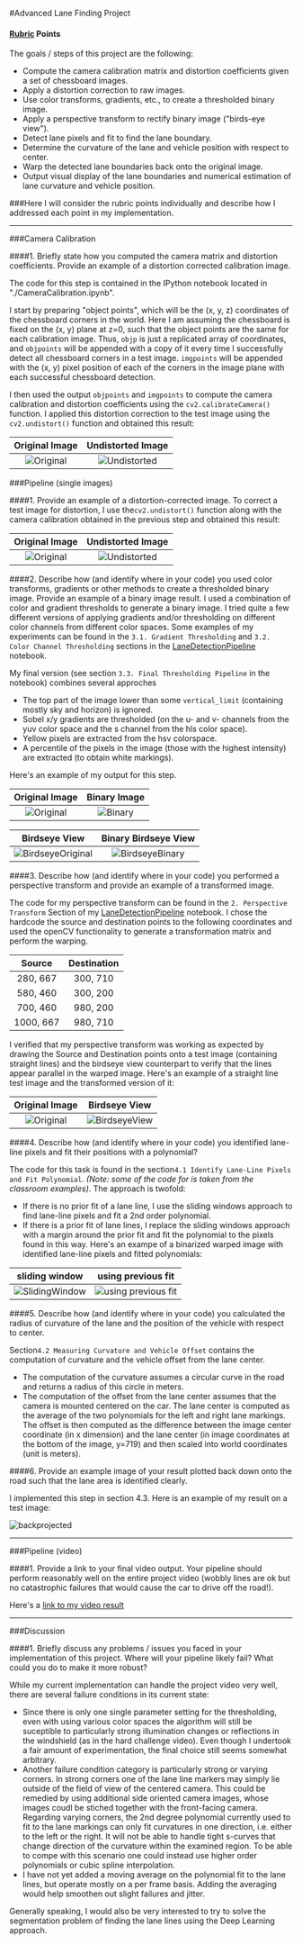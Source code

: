 #Advanced Lane Finding Project
#### [Rubric](https://review.udacity.com/#!/rubrics/571/view) Points
The goals / steps of this project are the following:

* Compute the camera calibration matrix and distortion coefficients given a set of chessboard images.
* Apply a distortion correction to raw images.
* Use color transforms, gradients, etc., to create a thresholded binary image.
* Apply a perspective transform to rectify binary image ("birds-eye view").
* Detect lane pixels and fit to find the lane boundary.
* Determine the curvature of the lane and vehicle position with respect to center.
* Warp the detected lane boundaries back onto the original image.
* Output visual display of the lane boundaries and numerical estimation of lane curvature and vehicle position.

###Here I will consider the rubric points individually and describe how I addressed each point in my implementation.  

---

###Camera Calibration

####1. Briefly state how you computed the camera matrix and distortion coefficients. Provide an example of a distortion corrected calibration image.

The code for this step is contained in the IPython notebook located in "./CameraCalibration.ipynb". 

I start by preparing "object points", which will be the (x, y, z) coordinates of the chessboard corners in the world. Here I am assuming the chessboard is fixed on the (x, y) plane at z=0, such that the object points are the same for each calibration image.  Thus, `objp` is just a replicated array of coordinates, and `objpoints` will be appended with a copy of it every time I successfully detect all chessboard corners in a test image.  `imgpoints` will be appended with the (x, y) pixel position of each of the corners in the image plane with each successful chessboard detection.  

I then used the output `objpoints` and `imgpoints` to compute the camera calibration and distortion coefficients using the `cv2.calibrateCamera()` function.  I applied this distortion correction to the test image using the `cv2.undistort()` function and obtained this result: 

Original Image                 |  Undistorted Image
:----------------------------:|:------------------------------:
![Original](camera_cal/calibration1.jpg)| ![Undistorted](output_images/calibration1_undistorted.jpg)

###Pipeline (single images)

####1. Provide an example of a distortion-corrected image.
To correct a test image for distortion, I use the`cv2.undistort()` function along with the camera calibration obtained in the previous step and obtained this result:

Original Image                 |  Undistorted Image
:----------------------------:|:------------------------------:
![Original](test_images/test1.jpg)| ![Undistorted](output_images/test1_undistorted.jpg)

####2. Describe how (and identify where in your code) you used color transforms, gradients or other methods to create a thresholded binary image.  Provide an example of a binary image result.
I used a combination of color and gradient thresholds to generate a binary image. I tried quite a few different versions of applying gradients and/or thresholding on different color channels from different color spaces. Some examples of my experiments can be found in the `3.1. Gradient Thresholding` and `3.2. Color Channel Thresholding` sections in the [LaneDetectionPipeline](LaneDetectionPipeline.ipynb) notebook. 

My final version (see section `3.3. Final Thresholding Pipeline` in the notebook) combines several approches
- The top part of the image lower than some `vertical_limit` (containing mostly sky and horizon) is ignored.
- Sobel x/y gradients are thresholded (on the u- and v- channels from the yuv color space and the s channel from the hls color space).
- Yellow pixels are extracted from the hsv colorspace.
- A percentile of the pixels in the image (those with the highest intensity) are extracted (to obtain white markings).

Here's an example of my output for this step. 

Original Image                 |  Binary Image
:----------------------------:|:------------------------------:
![Original](test_images/test5.jpg)| ![Binary](output_images/test5_thresholded.jpg)

Birdseye View                 |  Binary Birdseye View
:----------------------------:|:------------------------------:
![BirdseyeOriginal](output_images/test5_birdseye.jpg)| ![BirdseyeBinary](output_images/test5_thresholded_bridseye.jpg)

####3. Describe how (and identify where in your code) you performed a perspective transform and provide an example of a transformed image.

The code for my perspective transform can be found in the `2. Perspective Transform` Section of my [LaneDetectionPipeline](LaneDetectionPipeline.ipynb) notebook.  I chose the hardcode the source and destination points to the following coordinates and used the openCV functionality to generate a transformation matrix and perform the warping.

| Source        | Destination   | 
|:-------------:|:-------------:| 
| 280, 667      | 300, 710        | 
| 580, 460      | 300, 200      |
| 700, 460     | 980, 200      |
| 1000, 667      | 980, 710      |

I verified that my perspective transform was working as expected by drawing the Source and Destination points onto a test image (containing straight lines) and the birdseye view counterpart to verify that the lines appear parallel in the warped image. Here's an example of a straight line test image and the transformed version of it:

Original Image                 |  Birdseye View
:----------------------------:|:------------------------------:
![Original](test_images/straight_lines1.jpg)| ![BirdseyeView](output_images/straight_lines1_bridseye.jpg)

####4. Describe how (and identify where in your code) you identified lane-line pixels and fit their positions with a polynomial?

The code for this task is found in the section`4.1 Identify Lane-Line Pixels and Fit Polynomial`. *(Note: some of the code for is taken from the classroom examples)*.
The approach is twofold:
- If there is no prior fit of a lane line, I use the sliding windows approach to find lane-line pixels and fit a 2nd order polynomial.
- If there is a prior fit of lane lines, I replace the sliding windows approach with a margin around the prior fit and fit the polynomial to the pixels found in this way.
Here's an exampe of a binarized warped image with identified lane-line pixels and fitted polynomials:

sliding window                 |  using previous fit
:----------------------------:|:------------------------------:
![SlidingWindow](output_images/withSlidingWindow.png)| ![using previous fit](output_images/withPreviousFit.png)

####5. Describe how (and identify where in your code) you calculated the radius of curvature of the lane and the position of the vehicle with respect to center.

Section`4.2 Measuring Curvature and Vehicle Offset` contains the computation of curvature and the vehicle offset from the lane center.
- The computation of the curvature assumes a circular curve in the road and returns a radius of this circle in meters. 
- The computation of the offset from the lane center assumes that the camera is mounted centered on the car. The lane center is computed as the average of the two polynomials for the left and right lane markings. The offset is then computed as the difference between the image center coordinate (in x dimension) and the lane center (in image coordinates at the bottom of the image, y=719) and then scaled into world coordinates (unit is meters).

####6. Provide an example image of your result plotted back down onto the road such that the lane area is identified clearly.

I implemented this step in section 4.3. Here is an example of my result on a test image:

![backprojected](output_images/backprojected.jpg)

---

###Pipeline (video)

####1. Provide a link to your final video output.  Your pipeline should perform reasonably well on the entire project video (wobbly lines are ok but no catastrophic failures that would cause the car to drive off the road!).

Here's a [link to my video result](https://youtu.be/CZWhJLUduZY)

---

###Discussion

####1. Briefly discuss any problems / issues you faced in your implementation of this project.  Where will your pipeline likely fail?  What could you do to make it more robust?

While my current implementation can handle the project video very well, there are several failure conditions in its current state:
- Since there is only one single parameter setting for the thresholding, even with using various color spaces the algorithm will still be suceptible to particularly strong illumination changes or reflections in the windshield (as in the hard challenge video). Even though I undertook a fair amount of experimentation, the final choice still seems somewhat arbitrary.
- Another failure condition category is particularly strong or varying corners. In strong corners one of the lane line markers may simply lie outside of the field of view of the centered camera. This could be remedied by using additional side oriented camera images, whose images coudl be stiched together with the front-facing camera. Regarding varying corners, the 2nd degree polynomial currently used to fit to the lane markings can only fit curvatures in one direction, i.e. either to the left or the right. It will not be able to handle tight s-curves that change direction of the curvature within the examined region. To be able to compe with this scenario one could instead use higher order polynomials or cubic spline interpolation.
- I have not yet added a moving average on the polynomial fit to the lane lines, but operate mostly on a per frame basis. Adding the averaging would help smoothen out slight failures and jitter.

Generally speaking, I would also be very interested to try to solve the segmentation problem of finding the lane lines using the Deep Learning approach.